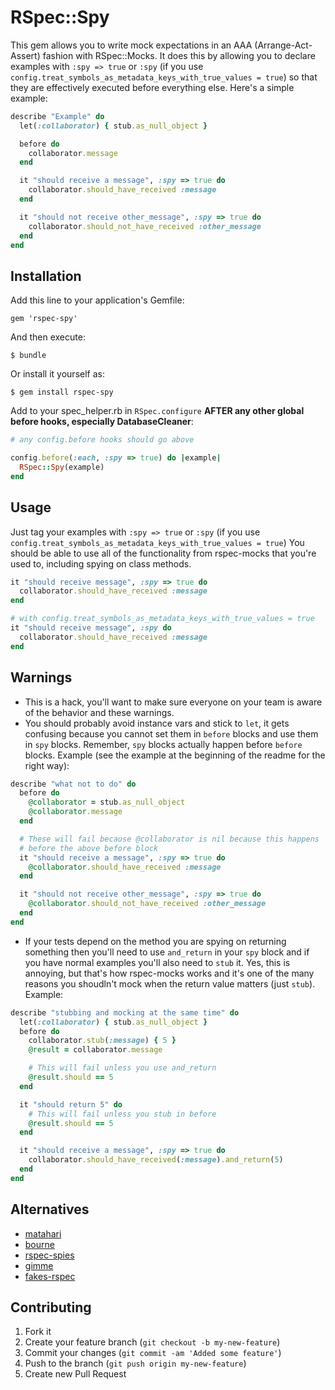 # RSpec::Spy

This gem allows you to write mock expectations in an AAA (Arrange-Act-Assert) fashion
with RSpec::Mocks. It does this by allowing you to declare examples with `:spy => true`
or `:spy` (if you use `config.treat_symbols_as_metadata_keys_with_true_values = true`)
so that they are effectively executed before everything else. Here's a simple example:

``` ruby
describe "Example" do
  let(:collaborator) { stub.as_null_object }

  before do
    collaborator.message
  end

  it "should receive a message", :spy => true do
    collaborator.should_have_received :message
  end

  it "should not receive other_message", :spy => true do
    collaborator.should_not_have_received :other_message
  end
end
```

## Installation

Add this line to your application's Gemfile:

    gem 'rspec-spy'

And then execute:

    $ bundle

Or install it yourself as:

    $ gem install rspec-spy

Add to your spec_helper.rb in `RSpec.configure` **AFTER any other global before hooks, especially DatabaseCleaner**:

``` ruby
# any config.before hooks should go above

config.before(:each, :spy => true) do |example|
  RSpec::Spy(example)
end
```

## Usage

Just tag your examples with `:spy => true` or `:spy` (if you use
`config.treat_symbols_as_metadata_keys_with_true_values = true`)
You should be able to use all of the functionality from rspec-mocks that you're
used to, including spying on class methods.

``` ruby
it "should receive message", :spy => true do
  collaborator.should_have_received :message
end

# with config.treat_symbols_as_metadata_keys_with_true_values = true
it "should receive message", :spy do
  collaborator.should_have_received :message
end
```

## Warnings

* This is a hack, you'll want to make sure everyone on your team is aware of the behavior
and these warnings.
* You should probably avoid instance vars and stick to `let`, it gets confusing because you cannot set them
in `before` blocks and use them in `spy` blocks. Remember, `spy` blocks actually happen before
`before` blocks. Example (see the example at the beginning of the readme for the right way):

``` ruby
describe "what not to do" do
  before do
    @collaborator = stub.as_null_object
    @collaborator.message
  end

  # These will fail because @collaborator is nil because this happens
  # before the above before block
  it "should receive a message", :spy => true do
    @collaborator.should_have_received :message
  end

  it "should not receive other_message", :spy => true do
    @collaborator.should_not_have_received :other_message
  end
end
```
* If your tests depend on the method you are spying on returning something then you'll
need to use `and_return` in your `spy` block and if you have normal examples you'll also
need to `stub` it. Yes, this is annoying, but that's how rspec-mocks works and it's one 
of the many reasons you shoudln't mock when the return value matters (just `stub`). Example:

``` ruby
describe "stubbing and mocking at the same time" do
  let(:collaborator) { stub.as_null_object }
  before do
    collaborator.stub(:message) { 5 }
    @result = collaborator.message

    # This will fail unless you use and_return
    @result.should == 5
  end

  it "should return 5" do
    # This will fail unless you stub in before
    @result.should == 5
  end

  it "should receive a message", :spy => true do
    collaborator.should_have_received(:message).and_return(5)
  end
end
```

## Alternatives

* [matahari](https://github.com/mortice/matahari)
* [bourne](https://github.com/thoughtbot/bourne)
* [rspec-spies](https://github.com/technicalpickles/rspec-spies)
* [gimme](https://github.com/searls/gimme)
* [fakes-rspec](https://github.com/developwithpassion/fakes-rspec)

## Contributing

1. Fork it
2. Create your feature branch (`git checkout -b my-new-feature`)
3. Commit your changes (`git commit -am 'Added some feature'`)
4. Push to the branch (`git push origin my-new-feature`)
5. Create new Pull Request
